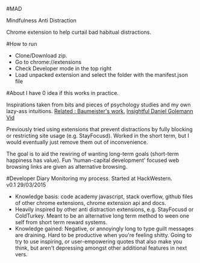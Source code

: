 #MAD

Mindfulness Anti Distraction 

Chrome extension to help curtail bad habitual distractions.

#How to run
<ul>
<li>Clone/Download zip.
<li>Go to chrome://extensions
<li>Check Developer mode in the top right
<li>Load unpacked extension and select the folder with the manifest.json file
</ul>

#About
I have 0 idea if this works in practice. 

Inspirations taken from bits and pieces of psychology studies and my own lazy-ass intuitions. <a href="http://www.amazon.com/Willpower-Rediscovering-Greatest-Human-Strength-ebook/dp/B0052REQCY">Related : Baumeister's work.</a> <a href="https://www.youtube.com/watch?v=HTfYv3IEOqM">Insightful Daniel Golemann Vid</a>

Previously tried using extensions that prevent distractions by fully blocking or restricting site usage (e.g. StayFocusd). Worked in the short term, but I would eventually just remove them out of inconvenience.

The goal is to aid the rewiring of wanting long-term goals (short-term happiness has value). Fun 'human-capital development' focused web browsing links are given as alternative browsing.


#Developer Diary
Monitoring my process. Started at HackWestern. <br>
v0.1 29/03/2015
- Knowledge basis: code academy javascript, stack overflow, github files of other chrome extensions, chrome extension api and docs.
- Heavily inspired by other anti distraction extensions, e.g. StayFocusd or ColdTurkey. Meant to be an alternative long term method to ween one self from short term reward systems. 
- Knowledge gained: Negative, or annoyingly long to type guilt messages are draining. Hard to be productive when you're feeling shitty. Going to try to use inspiring, or user-empowering quotes that also make you think, but aren't depressing amongst other additional features in next vers.
